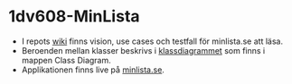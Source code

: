 # 1dv608-MinLista

* I repots [wiki](https://github.com/lw222gu/1dv608-MinLista/wiki) finns vision, use cases och testfall för minlista.se att läsa.
* Beroenden mellan klasser beskrivs i [klassdiagrammet](https://github.com/lw222gu/1dv608-MinLista/blob/master/Class%20Diagram/class-diagram-minlista.png) som finns i mappen Class Diagram.
* Applikationen finns live på [minlista.se](http://www.minlista.se).
